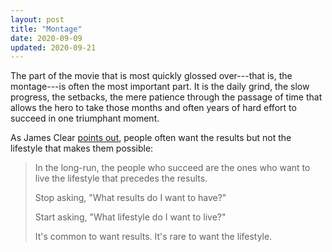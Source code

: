 ```yaml
---
layout: post
title: "Montage"
date: 2020-09-09
updated: 2020-09-21
---
```


The part of the movie that is most quickly glossed over---that is, the montage---is often the most important part. It is the daily grind, the slow progress, the setbacks, the mere patience through the passage of time that allows the hero to take those months and often years of hard effort to succeed in one triumphant moment.

As James Clear [points out][jc], people often want the results but not the lifestyle that makes them possible:

>In the long-run, the people who succeed are the ones who want to live the lifestyle that precedes the results.
>
>Stop asking, "What results do I want to have?"
>
>Start asking, "What lifestyle do I want to live?"
>
>It's common to want results. It's rare to want the lifestyle.

[jc]: https://jamesclear.com/3-2-1/august-27-2020
